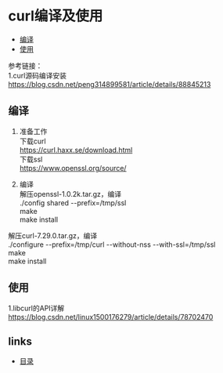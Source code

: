 # curl编译及使用
- [编译](#1)
- [使用](#2)

参考链接：  
1.curl源码编译安装  
https://blog.csdn.net/peng314899581/article/details/88845213 

## <a id="1">编译</a>
1. 准备工作    
下载curl    
https://curl.haxx.se/download.html  
下载ssl  
https://www.openssl.org/source/

2. 编译  
解压openssl-1.0.2k.tar.gz，编译    
./config shared --prefix=/tmp/ssl   
make   
make install  

解压curl-7.29.0.tar.gz，编译   
./configure --prefix=/tmp/curl --without-nss --with-ssl=/tmp/ssl   
make   
make install   

## <a id="2">使用</a>
1.libcurl的API详解   
https://blog.csdn.net/linux1500176279/article/details/78702470   

## links
  * [目录](<目录.md>)